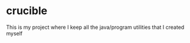 crucible
========

This is my project where I keep all the java/program utilities that I created myself